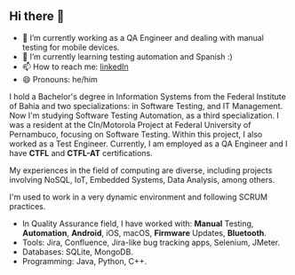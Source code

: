 ## Hi there 👋

- 🔭 I’m currently working as a QA Engineer and dealing with manual testing for mobile devices. 
- 🌱 I’m currently learning testing automation and Spanish :)
- 📫 How to reach me: [linkedIn](https://www.linkedin.com/in/allexandresampaio/)
- 😄 Pronouns: he/him

I hold a Bachelor's degree in Information Systems from the Federal Institute of Bahia and two specializations: in Software Testing, and IT Management. Now I'm studying Software Testing Automation, as a third specialization. 
I was a resident at the CIn/Motorola Project at Federal University of Pernambuco, focusing on Software Testing. Within this project, I also worked as a Test Engineer. Currently, I am employed as a QA Engineer and I have **CTFL** and **CTFL-AT** certifications. 
  
My experiences in the field of computing are diverse, including projects involving NoSQL, IoT, Embedded Systems, Data Analysis, among others. 

I'm used to work in a very dynamic environment and following SCRUM practices.  
- In Quality Assurance field, I have worked with: **Manual** Testing, **Automation**, **Android**, iOS, macOS, **Firmware** Updates, **Bluetooth**.  
- Tools: Jira, Confluence, Jira-like bug tracking apps, Selenium, JMeter.  
- Databases: SQLite, MongoDB.  
- Programming: Java, Python, C++.

<!--
**allexandresampaio/allexandresampaio** is a ✨ _special_ ✨ repository because its `README.md` (this file) appears on your GitHub profile.

Here are some ideas to get you started:

- 🔭 I’m currently working on ...
- 🌱 I’m currently learning ...
- 👯 I’m looking to collaborate on ...
- 🤔 I’m looking for help with ...
- 💬 Ask me about ...
- 📫 How to reach me: ...
- 😄 Pronouns: ...
- ⚡ Fun fact: ...
-->
